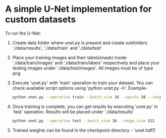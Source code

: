 # A simple U-Net implementation for custom datasets

To run the U-Net:

1. Create data folder where unet.py is present and create subfolders './data/results', './data/train' and './data/test'

2. Place your training images and their labels(mask) inside './data/train/images' and './data/train/labels' respectively and place your testing images under './data/test/images'. All images must be of type png
   
3. Execute 'unet.py' with 'train' operation to train your dataset. You can check available script options using 'python unet.py -h'. Example-
   
   ```bash
   python unet.py --operation train --batch_size 16 --epochs 50 --image_size 512
   ```

4. Once training is complete, you can get results by executing 'unet.py' in 'test' operation. Results will be placed under './data/results'
   
   ```bash
   python unet.py --operation test --batch_size 16 --image_size 512
   ```

5. Trained weights can be found in the checkpoint directory - 'unet.hdf5'
